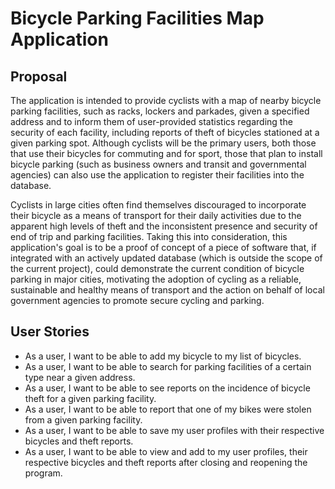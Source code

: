 # Bicycle Parking Facilities Map Application

## Proposal

The application is intended to provide cyclists with a map of nearby bicycle parking facilities, such as racks, lockers
and parkades, given a specified address and to inform them of user-provided statistics regarding the security of each
facility, including reports of theft of bicycles stationed at a given parking spot. Although cyclists will be the
primary users, both those that use their bicycles for commuting and for sport, those that plan to install bicycle
parking (such as business owners and transit and governmental agencies) can also use the application to register their
facilities into the database.

Cyclists in large cities often find themselves discouraged to incorporate their bicycle as a means of 
transport for their daily activities due to the apparent high levels of theft and the inconsistent presence and 
security of end of trip and parking facilities. 
Taking this into consideration, this application's goal is to be a proof of concept of a piece of software that, if 
integrated with an actively updated database (which is outside the scope of the current project), could demonstrate 
the current condition of bicycle parking in major cities, motivating the adoption of cycling as a reliable, 
sustainable and healthy means of transport and the action on behalf of local government agencies to promote secure 
cycling and parking.

## User Stories

- As a user, I want to be able to add my bicycle to my list of bicycles.
- As a user, I want to be able to search for parking facilities of a certain type near a given address.
- As a user, I want to be able to see reports on the incidence of bicycle theft for a given parking facility.
- As a user, I want to be able to report that one of my bikes were stolen from a given parking facility.
- As a user, I want to be able to save my user profiles with their respective bicycles and theft reports.
- As a user, I want to be able to view and add to my user profiles, their respective bicycles and theft reports after 
  closing and reopening the program. 